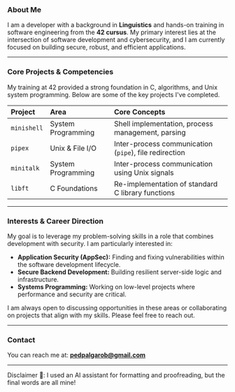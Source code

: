 ### About Me

I am a developer with a background in **Linguistics** and hands-on training in software engineering from the **42 cursus**. My primary interest lies at the intersection of software development and cybersecurity, and I am currently focused on building secure, robust, and efficient applications.

---

### Core Projects & Competencies

My training at 42 provided a strong foundation in C, algorithms, and Unix system programming. Below are some of the key projects I've completed.

| Project | Area | Core Concepts |
| :--- | :--- | :--- |
| `minishell` | System Programming | Shell implementation, process management, parsing |
| `pipex` | Unix & File I/O | Inter-process communication (`pipe`), file redirection |
| `minitalk` | System Programming | Inter-process communication using Unix signals |
| `libft` | C Foundations | Re-implementation of standard C library functions |

---

### Interests & Career Direction

My goal is to leverage my problem-solving skills in a role that combines development with security. I am particularly interested in:

* **Application Security (AppSec):** Finding and fixing vulnerabilities within the software development lifecycle.
* **Secure Backend Development:** Building resilient server-side logic and infrastructure.
* **Systems Programming:** Working on low-level projects where performance and security are critical.

I am always open to discussing opportunities in these areas or collaborating on projects that align with my skills. Please feel free to reach out.

---

### Contact

You can reach me at: **pedpalgarob@gmail.com**

---

Disclaimer 🤖: I used an AI assistant for formatting and proofreading, but the final words are all mine!
